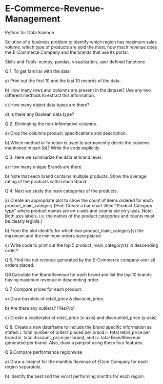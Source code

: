 # E-Commerce-Revenue-Management

Python for Data Science

Solution of a business problem to identify which region has maximum sales volume, which type of products are sold the most, how much revenue does the E-Commerce Company and the brands that use its portal.  

Skills and Tools: numpy, pandas, visualization, user defined functions


Q 1. To get familiar with the data

a) Print out the first 10 and the last 10 records of the data.

b) How many rows and columns are present in the dataset? Use any two different methods to extract this information.

c) How many object data types are there?

d) Is there any Boolean data type?

Q 2. Eliminating the non-informative columns.

a) Drop the columns product_specifications and description.

b) Which method or function is used to permanently delete the columns mentioned in part (b)? Write the code explicitly

Q 3. Here we summarize the data at brand level.

a) How many unique Brands are there.

b) Note that each brand contains multiple products. Show the average rating of the products within each Brand

Q 4. Next we study the main categories of the products.

a) Create an appropriate plot to show the count of items ordered for each product_main_category [Hint: Create a bar chart titled "Product Category type" where product names are on x-axis and counts are on y-axis. Note: Both axis labels, i.e. the names of the product categories and counts must be clearly legible.]

b) From the plot identify for which two product_main_category(s) the maximum and the minimum orders were placed

c) Write code to print out the top 5 product_main_category(s) in descending order?

Q 5. Find the net revenue generated by the E-Commerce company over all orders placed.

Q6.Calculate the BrandRevenue for each brand and list the top 10 brands having maximum revenue in descending order

Q 7. Compare prices for each product.

a) Draw boxplots of retail_price & discount_price.

b) Are there any outliers? (Yes/No)

c) Create a scatterplot of retail_price (x-axis) and discounted_price (y-axis)

Q 8. Create a new dataframe to include the brand specific information as stated: i. total number of orders placed per brand ii. total retail_price per brand iii. total discount_price per brand, and iv. total BrandRevenue generated per brand. Also, draw a pairplot using these four features.

Q 9.Compare performance regionwise

a) Draw a lineplot for the monthly Revenue of ECom Company for each region separately.

b) Identify the best and the worst performing months for each region.
